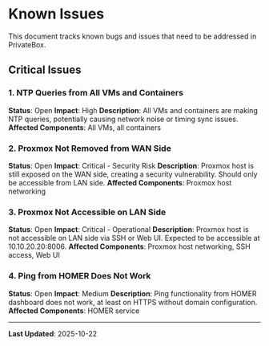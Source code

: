 # Known Issues

This document tracks known bugs and issues that need to be addressed in PrivateBox.

## Critical Issues

### 1. NTP Queries from All VMs and Containers
**Status**: Open
**Impact**: High
**Description**: All VMs and containers are making NTP queries, potentially causing network noise or timing sync issues.
**Affected Components**: All VMs, all containers

### 2. Proxmox Not Removed from WAN Side
**Status**: Open
**Impact**: Critical - Security Risk
**Description**: Proxmox host is still exposed on the WAN side, creating a security vulnerability. Should only be accessible from LAN side.
**Affected Components**: Proxmox host networking

### 3. Proxmox Not Accessible on LAN Side
**Status**: Open
**Impact**: Critical - Operational
**Description**: Proxmox host is not accessible on LAN side via SSH or Web UI. Expected to be accessible at 10.10.20.20:8006.
**Affected Components**: Proxmox host networking, SSH access, Web UI

### 4. Ping from HOMER Does Not Work
**Status**: Open
**Impact**: Medium
**Description**: Ping functionality from HOMER dashboard does not work, at least on HTTPS without domain configuration.
**Affected Components**: HOMER service

---

**Last Updated**: 2025-10-22
